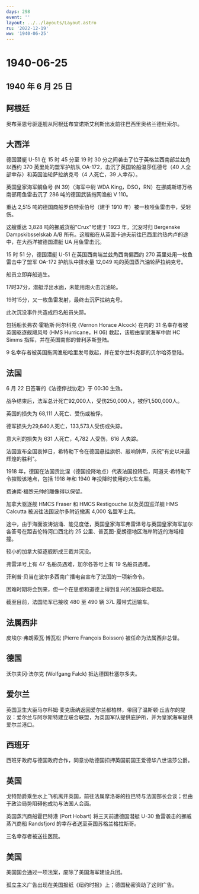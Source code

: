 ```yaml
---
days: 298
event: ''
layout: ../../layouts/Layout.astro
ru: '2022-12-19'
ww: '1940-06-25'
---
```


# 1940-06-25

## 1940 年 6 月 25 日

## 阿根廷

奥布莱恩号驱逐舰从阿根廷布宜诺斯艾利斯出发前往巴西里奥格兰德杜索尔。

## 大西洋

德国潜艇 U-51 在 15 时 45 分至 19 时 30
分之间袭击了位于英格兰西南部兰兹角以西约 370 英里处的盟军护航队
OA-172，击沉了英国轮船温莎伍德号（40 人全部幸存）和英国油轮萨拉纳克号（4
人死亡，39 人幸存）。

英国皇家海军鲷鱼号 (N 39)（海军中尉 WDA
King，DSO，RN）在挪威斯塔万格南部用鱼雷击沉了 286 吨的德国武装拖网渔船 V
110。

重达 2,515 吨的德国商船罗伯特索伯号（建于 1910
年）被一枚哑鱼雷击中，受轻伤。

这艘重达 3,828 吨的挪威货船"Crux"号建于 1923 年，沉没时归 Bergenske
Dampskibsselskab A/B
所有。这艘船在从英国卡迪夫前往巴西里约热内卢的途中，在大西洋被德国潜艇
UA 用鱼雷击沉。

15 时 51 分，德国潜艇 U-51 在英国西南端兰兹角西南偏西约 270
英里处用一枚鱼雷击中了盟军 OA-172 护航队中排水量 12,049
吨的英国蒸汽油轮萨拉纳克号。

船员立即弃船逃生。

17时37分，潜艇浮出水面，未能用炮火击沉油轮。

19时15分，又一枚鱼雷发射，最终击沉萨拉纳克号。

此次沉没事件共造成四名船员失踪。

包括船长弗农·霍勒斯·阿尔科克 (Vernon Horace Alcock) 在内的 31
名幸存者被英国驱逐舰飓风号 (HMS Hurricane，H 06)
救起，该舰由皇家海军中尉 HC Simms 指挥，并在英国南部的普利茅斯登陆。

9 名幸存者被英国拖网渔船哈里发号救起，并在爱尔兰科克郡的贝尔哈芬登陆。

## 法国

6 月 22 日签署的《法德停战协定》于 00:30 生效。

战争结束后，法军总计死亡92,000人，受伤250,000人，被俘1,500,000人。

英国的损失为 68,111 人死亡、受伤或被俘。

德军损失为29,640人死亡，133,573人受伤或失踪。

意大利的损失为 631 人死亡，4,782 人受伤，616 人失踪。

法国宣布全国哀悼日，希特勒下令在德国悬挂旗帜、敲响钟声，庆祝"有史以来最辉煌的胜利"。

1918
年，德国在法国贡比涅（德国投降地点）代表法国投降后，阿道夫·希特勒下令摧毁该地点，包括
1918 年和 1940 年投降时使用的火车车厢。

费迪南·福煦元帅的雕像得以保留。

加拿大驱逐舰 HMCS Fraser 和 HMCS Restigouche 以及英国巡洋舰 HMS Calcutta
被派往法国波尔多附近撤离 4,000 名盟军士兵。

途中，由于海面波涛汹涌、能见度低，英国皇家海军弗雷泽号与英国皇家海军加尔各答号在距吉伦特河口西北约
25 公里、普瓦图-夏朗德地区海岸附近的海域相撞。

较小的加拿大驱逐舰断成三截并沉没。

弗雷泽号上有 47 名船员遇难，加尔各答号上有 19 名船员遇难。

菲利普·贝当在波尔多西南广播电台宣布了法国的一项新命令。

困难时期将会到来，但一个在思想和道德上得到复兴的法国将会崛起。

截至目前，法国陆军已接收 480 至 490 辆 37L 履带式运输车。

## 法属西非

皮埃尔·弗朗索瓦·博瓦松 (Pierre François Boisson) 被任命为法属西非总督。

## 德国

沃尔夫冈·法尔克 (Wolfgang Falck) 抵达德国杜塞尔多夫。

## 爱尔兰

英国卫生大臣马尔科姆·麦克唐纳返回爱尔兰都柏林，带回了温斯顿·丘吉尔的提议：爱尔兰与阿尔斯特建立联合联盟，为英国军队提供庇护所，并为皇家海军提供爱尔兰港口。

## 西班牙

西班牙政府与德国政府合作，同意协助德国扣押英国前国王爱德华八世温莎公爵。

## 英国

戈特勋爵乘坐水上飞机离开英国，前往法属摩洛哥的拉巴特与法国部长会谈；但由于政治局势阻碍他成功与法国人会面。

英国蒸汽商船霍巴特港 (Port Hobart) 将三天前遭德国潜艇 U-30
鱼雷袭击的挪威蒸汽商船 Randsfjord 的幸存者送至英国苏格兰格拉斯哥。

三名幸存者被送往医院。

## 美国

美国国会通过一项法案，废除了美国海军建设兵团。

孤立主义广告出现在美国报纸《纽约时报》上；德国秘密资助了这则广告。